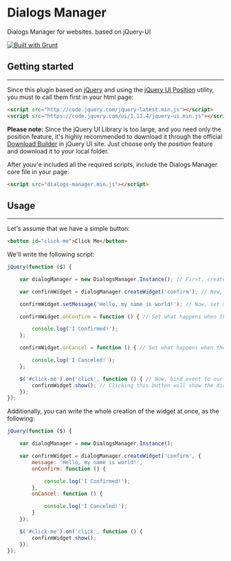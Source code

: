 # Dialogs Manager
Dialogs Manager for websites. based on jQuery-UI

[![Built with Grunt](https://cdn.gruntjs.com/builtwith.svg)](http://gruntjs.com/)

## Getting started

---
Since this plugin based on [jQuery](http://jquery.com/) and using the [jQuery UI Position](https://jqueryui.com/position/) utility, you must to call them first in your html page:
```html
<script src="http://code.jquery.com/jquery-latest.min.js"></script>
<script src="https://code.jquery.com/ui/1.11.4/jquery-ui.min.js"></script>
```

__Please note:__ Since the jQuery UI Library is too large, and you need only the position feature, it's highly recommended to download it through the official [Download Builder](http://jqueryui.com/download/) in jQuery UI site. Just choose only the _position_ feature and download it to your local folder.

After youv'e included all the required scripts, include the Dialogs Manager core file in your page:
```html
<script src="dialogs-manager.min.js"></script>
```
## Usage

---

Let's assume that we have a simple button:

```html
<button id="click-me">Click Me</button>
```

We'll write the following script:

```javascript
jQuery(function ($) {

	var dialogManager = new DialogsManager.Instance(); // First, create instance of DialogsManager. Usually, you don't need more than one instance per application

	var confirmWidget = dialogManager.createWidget('confirm'); // Now, create a widget with the type you want to use

	confirmWidget.setMessage('Hello, my name is world!'); // Now, set message that will be shown in the dialog

	confirmWidget.onConfirm = function () { // Set what happens when the user clicked on the 'confirm' button

		console.log('I Confirmed!');
	};

	confirmWidget.onCancel = function () { // Set what happens when the user clicked on the 'cancel' button

		console.log('I Canceled!');
	};

	$('#click-me').on('click', function () { // Now, bind event to our button
		confirmWidget.show(); // Clicking this button will show the dialog
	});
});
```

Additionally, you can write the whole creation of the widget at once, as the following:

```javascript
jQuery(function ($) {

	var dialogManager = new DialogsManager.Instance();

	var confirmWidget = dialogManager.createWidget('confirm', {
	    message: 'Hello, my name is world!',
        onConfirm: function () {

		    console.log('I Confirmed!');
	    },
        onCancel: function () {

		    console.log('I Canceled!');
	    }
	});

	$('#click-me').on('click', function () {
		confirmWidget.show();
	});
});
```